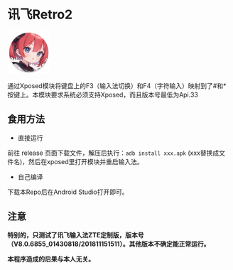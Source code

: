 # 讯飞Retro2

![](/app/src/main/res/mipmap-xhdpi/ic_launcher.png)

通过Xposed模块将键盘上的F3（输入法切换）和F4（字符输入）映射到了#和*按键上。本模块要求系统必须支持Xposed，而且版本号最低为Api.33

## 食用方法

- 直接运行

前往 release 页面下载文件，解压后执行：`adb install xxx.apk` (xxx替换成文件名)，然后在xposed里打开模块并重启输入法。

- 自己编译

下载本Repo后在Android Studio打开即可。

## 注意

**特别的，只测试了讯飞输入法ZTE定制版，版本号（V8.0.6855_01430818/201811151511）。其他版本不确定能正常运行。**

**本程序造成的后果与本人无关。**
